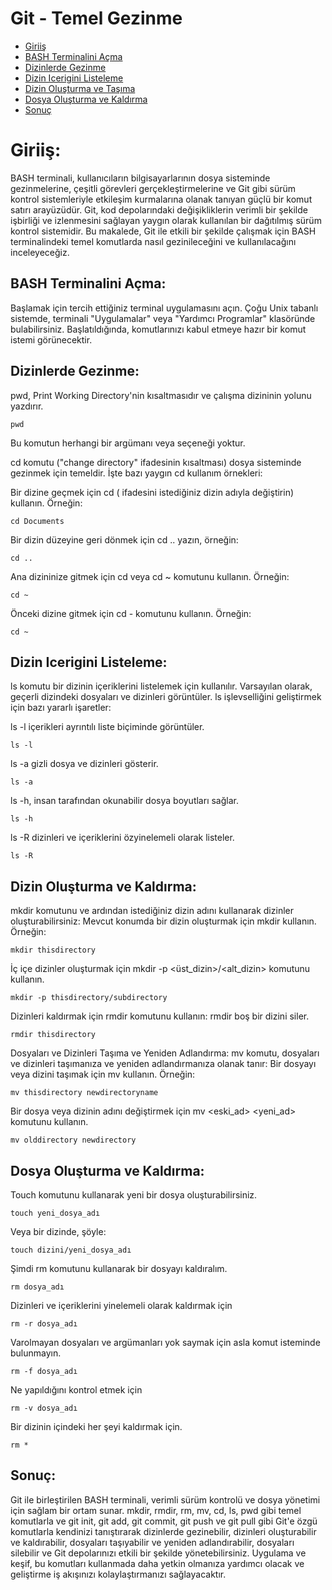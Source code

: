 # Git - Temel Gezinme

- [Giriiş](#giriiş)
- [BASH Terminalini Açma](#bash-terminalini-açma)
- [Dizinlerde Gezinme](#dizinlerde-gezinme)
- [Dizin Icerigini Listeleme](#dizin-icerigini-listeleme)
- [Dizin Oluşturma ve Taşıma](#dizin-oluşturma-ve-kaldırma)
- [Dosya Oluşturma ve Kaldırma](#dosya-oluşturma-ve-kaldırma)
- [Sonuç](#sonuç)

# Giriiş:
BASH terminali, kullanıcıların bilgisayarlarının dosya sisteminde gezinmelerine, çeşitli görevleri gerçekleştirmelerine ve Git gibi sürüm kontrol sistemleriyle etkileşim kurmalarına olanak tanıyan güçlü bir komut satırı arayüzüdür. Git, kod depolarındaki değişikliklerin verimli bir şekilde işbirliği ve izlenmesini sağlayan yaygın olarak kullanılan bir dağıtılmış sürüm kontrol sistemidir. Bu makalede, Git ile etkili bir şekilde çalışmak için BASH terminalindeki temel komutlarda nasıl gezinileceğini ve kullanılacağını inceleyeceğiz.

## BASH Terminalini Açma:
Başlamak için tercih ettiğiniz terminal uygulamasını açın. Çoğu Unix tabanlı sistemde, terminali "Uygulamalar" veya "Yardımcı Programlar" klasöründe bulabilirsiniz. Başlatıldığında, komutlarınızı kabul etmeye hazır bir komut istemi görünecektir.

## Dizinlerde Gezinme:

pwd, Print Working Directory'nin kısaltmasıdır ve çalışma dizininin yolunu yazdırır.
```commandline
pwd
```
Bu komutun herhangi bir argümanı veya seçeneği yoktur.

cd komutu ("change directory" ifadesinin kısaltması) dosya sisteminde gezinmek için temeldir. İşte bazı yaygın cd kullanım örnekleri:

Bir dizine geçmek için cd <directory> (<directory> ifadesini istediğiniz dizin adıyla değiştirin) kullanın. Örneğin:
```
cd Documents
```
Bir dizin düzeyine geri dönmek için cd .. yazın, örneğin:
```
cd ..
```
Ana dizininize gitmek için cd veya cd ~ komutunu kullanın. Örneğin:
```
cd ~
```
Önceki dizine gitmek için cd - komutunu kullanın. Örneğin:
```
cd ~
```

## Dizin Icerigini Listeleme:
ls komutu bir dizinin içeriklerini listelemek için kullanılır. Varsayılan olarak, geçerli dizindeki dosyaları ve dizinleri görüntüler. ls işlevselliğini geliştirmek için bazı yararlı işaretler:

ls -l içerikleri ayrıntılı liste biçiminde görüntüler.
```
ls -l
```
ls -a gizli dosya ve dizinleri gösterir.
```
ls -a
```
ls -h, insan tarafından okunabilir dosya boyutları sağlar.
```
ls -h
```
ls -R dizinleri ve içeriklerini özyinelemeli olarak listeler.
```
ls -R
```

## Dizin Oluşturma ve Kaldırma:
mkdir komutunu ve ardından istediğiniz dizin adını kullanarak dizinler oluşturabilirsiniz:
Mevcut konumda bir dizin oluşturmak için mkdir <dizin> kullanın. Örneğin:
```
mkdir thisdirectory
```
İç içe dizinler oluşturmak için mkdir -p <üst_dizin>/<alt_dizin> komutunu kullanın.
```
mkdir -p thisdirectory/subdirectory
```
Dizinleri kaldırmak için rmdir komutunu kullanın:
rmdir <dizin> boş bir dizini siler.
```
rmdir thisdirectory
```
Dosyaları ve Dizinleri Taşıma ve Yeniden Adlandırma:
mv komutu, dosyaları ve dizinleri taşımanıza ve yeniden adlandırmanıza olanak tanır:
Bir dosyayı veya dizini taşımak için mv <kaynak> <hedef> kullanın. Örneğin:
```
mv thisdirectory newdirectoryname
```

Bir dosya veya dizinin adını değiştirmek için mv <eski_ad> <yeni_ad> komutunu kullanın.
```
mv olddirectory newdirectory
```

## Dosya Oluşturma ve Kaldırma:
Touch komutunu kullanarak yeni bir dosya oluşturabilirsiniz.
```commandline
touch yeni_dosya_adı
```
Veya bir dizinde, şöyle:
```commandline
touch dizini/yeni_dosya_adı
```
Şimdi rm komutunu kullanarak bir dosyayı kaldıralım.
```commandline
rm dosya_adı
```
Dizinleri ve içeriklerini yinelemeli olarak kaldırmak için
```commandline
rm -r dosya_adı
```
Varolmayan dosyaları ve argümanları yok saymak için asla komut isteminde bulunmayın.
```commandline
rm -f dosya_adı
```
Ne yapıldığını kontrol etmek için
```commandline
rm -v dosya_adı
```
Bir dizinin içindeki her şeyi kaldırmak için.
```commandline
rm *
```
## Sonuç:
Git ile birleştirilen BASH terminali, verimli sürüm kontrolü ve dosya yönetimi için sağlam bir ortam sunar. mkdir, rmdir, rm, mv, cd, ls, pwd gibi temel komutlarla ve git init, git add, git commit, git push ve git pull gibi Git'e özgü komutlarla kendinizi tanıştırarak dizinlerde gezinebilir, dizinleri oluşturabilir ve kaldırabilir, dosyaları taşıyabilir ve yeniden adlandırabilir, dosyaları silebilir ve Git depolarınızı etkili bir şekilde yönetebilirsiniz. Uygulama ve keşif, bu komutları kullanmada daha yetkin olmanıza yardımcı olacak ve geliştirme iş akışınızı kolaylaştırmanızı sağlayacaktır.
